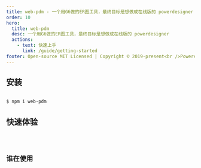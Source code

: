 ```yaml
---
title: web-pdm - 一个用G6做的ER图工具，最终目标是想做成在线版的 powerdesigner
order: 10
hero:
  title: web-pdm
  desc: 一个用G6做的ER图工具，最终目标是想做成在线版的 powerdesigner
  actions:
    - text: 快速上手
      link: /guide/getting-started
footer: Open-source MIT Licensed | Copyright © 2019-present<br />Powered by self
---
```




## 安装


```bash

$ npm i web-pdm

```

## 快速体验

 <code src="./type-erd.tsx"  />

## 谁在使用




